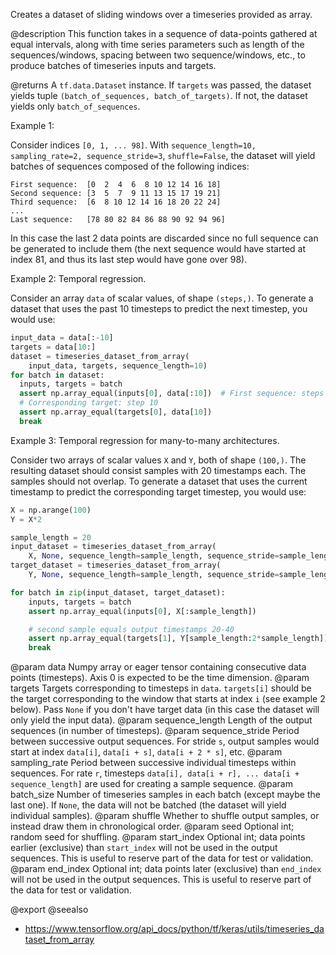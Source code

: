 Creates a dataset of sliding windows over a timeseries provided as array.

@description
This function takes in a sequence of data-points gathered at
equal intervals, along with time series parameters such as
length of the sequences/windows, spacing between two sequence/windows, etc.,
to produce batches of timeseries inputs and targets.

@returns
A `tf.data.Dataset` instance. If `targets` was passed, the dataset yields
tuple `(batch_of_sequences, batch_of_targets)`. If not, the dataset yields
only `batch_of_sequences`.

Example 1:

Consider indices `[0, 1, ... 98]`.
With `sequence_length=10,  sampling_rate=2, sequence_stride=3`,
`shuffle=False`, the dataset will yield batches of sequences
composed of the following indices:

```
First sequence:  [0  2  4  6  8 10 12 14 16 18]
Second sequence: [3  5  7  9 11 13 15 17 19 21]
Third sequence:  [6  8 10 12 14 16 18 20 22 24]
...
Last sequence:   [78 80 82 84 86 88 90 92 94 96]
```

In this case the last 2 data points are discarded since no full sequence
can be generated to include them (the next sequence would have started
at index 81, and thus its last step would have gone over 98).

Example 2: Temporal regression.

Consider an array `data` of scalar values, of shape `(steps,)`.
To generate a dataset that uses the past 10
timesteps to predict the next timestep, you would use:

```python
input_data = data[:-10]
targets = data[10:]
dataset = timeseries_dataset_from_array(
    input_data, targets, sequence_length=10)
for batch in dataset:
  inputs, targets = batch
  assert np.array_equal(inputs[0], data[:10])  # First sequence: steps [0-9]
  # Corresponding target: step 10
  assert np.array_equal(targets[0], data[10])
  break
```

Example 3: Temporal regression for many-to-many architectures.

Consider two arrays of scalar values `X` and `Y`,
both of shape `(100,)`. The resulting dataset should consist samples with
20 timestamps each. The samples should not overlap.
To generate a dataset that uses the current timestamp
to predict the corresponding target timestep, you would use:

```python
X = np.arange(100)
Y = X*2

sample_length = 20
input_dataset = timeseries_dataset_from_array(
    X, None, sequence_length=sample_length, sequence_stride=sample_length)
target_dataset = timeseries_dataset_from_array(
    Y, None, sequence_length=sample_length, sequence_stride=sample_length)

for batch in zip(input_dataset, target_dataset):
    inputs, targets = batch
    assert np.array_equal(inputs[0], X[:sample_length])

    # second sample equals output timestamps 20-40
    assert np.array_equal(targets[1], Y[sample_length:2*sample_length])
    break
```

@param data Numpy array or eager tensor
    containing consecutive data points (timesteps).
    Axis 0 is expected to be the time dimension.
@param targets Targets corresponding to timesteps in `data`.
    `targets[i]` should be the target
    corresponding to the window that starts at index `i`
    (see example 2 below).
    Pass `None` if you don't have target data (in this case the dataset
    will only yield the input data).
@param sequence_length Length of the output sequences
    (in number of timesteps).
@param sequence_stride Period between successive output sequences.
    For stride `s`, output samples would
    start at index `data[i]`, `data[i + s]`, `data[i + 2 * s]`, etc.
@param sampling_rate Period between successive individual timesteps
    within sequences. For rate `r`, timesteps
    `data[i], data[i + r], ... data[i + sequence_length]`
    are used for creating a sample sequence.
@param batch_size Number of timeseries samples in each batch
    (except maybe the last one). If `None`, the data will not be batched
    (the dataset will yield individual samples).
@param shuffle Whether to shuffle output samples,
    or instead draw them in chronological order.
@param seed Optional int; random seed for shuffling.
@param start_index Optional int; data points earlier (exclusive)
    than `start_index` will not be used
    in the output sequences. This is useful to reserve part of the
    data for test or validation.
@param end_index Optional int; data points later (exclusive) than `end_index`
    will not be used in the output sequences.
    This is useful to reserve part of the data for test or validation.

@export
@seealso
+ <https://www.tensorflow.org/api_docs/python/tf/keras/utils/timeseries_dataset_from_array>
